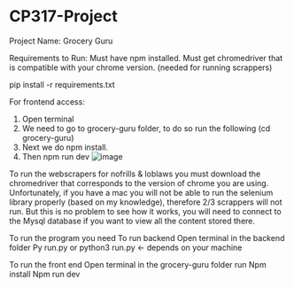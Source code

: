 # CP317-Project

Project Name: Grocery Guru

Requirements to Run:
Must have npm installed.
Must get chromedriver that is compatible with your chrome version. (needed for running scrappers)

pip install -r requirements.txt

For frontend access:
1) Open terminal
2) We need to go to grocery-guru folder, to do so run the following (cd grocery-guru)
3) Next we do npm install.
4) Then npm run dev
   ![image](https://github.com/user-attachments/assets/14c2f8f7-392a-4e8b-a70a-059ed8f7e4ec)


To run the webscrapers for nofrills & loblaws you must download the chromedriver that corresponds to the version of chrome you are using.
Unfortunately, if you have a mac you will not be able to run the selenium library properly (based on my knowledge), therefore 2/3 scrappers will not run.
But this is no problem to see how it works, you will need to connect to the Mysql database if you want to view all the content stored there.

To run the program you need
To run backend 
Open terminal in the backend folder 
Py run.py or python3 run.py <- depends on your machine 

To run the front end 
Open terminal  in the grocery-guru folder
run
Npm install
Npm run dev

